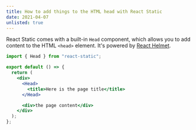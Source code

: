 ```yaml
---
title: How to add things to the HTML head with React Static
date: 2021-04-07
unlisted: true
---
```


React Static comes with a built-in `Head` component, which allows you to add content to the HTML `<head>` element. It's powered by [React Helmet](https://github.com/nfl/react-helmet).

```jsx
import { Head } from "react-static";

export default () => {
  return (
    <div>
      <Head>
        <title>Here is the page title</title>
      </Head>

      <div>the page content</div>
    </div>
  );
};
```
